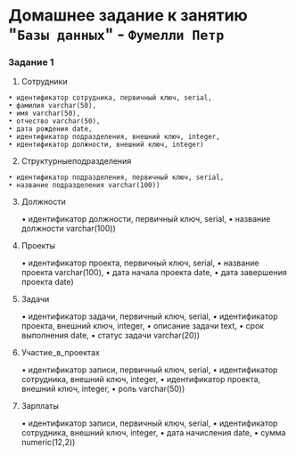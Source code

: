 # Домашнее задание к занятию "`Базы данных`" - `Фумелли Петр`

### Задание 1

  1. Сотрудники

    • идентификатор сотрудника, первичный ключ, serial,
    • фамилия varchar(50),
    • имя varchar(50),
    • отчество varchar(50),
    • дата рождения date,
    • идентификатор подразделения, внешний ключ, integer,
    • идентификатор должности, внешний ключ, integer)

  2. Структурныеподразделения

    • идентификатор подразделения, первичный ключ, serial,
    • название подразделения varchar(100))

 3. Должности

    • идентификатор должности, первичный ключ, serial,
    • название должности varchar(100))

 4. Проекты

    • идентификатор проекта, первичный ключ, serial,
    • название проекта varchar(100),
    • дата начала проекта date,
    • дата завершения проекта date)

 5. Задачи

    • идентификатор задачи, первичный ключ, serial,
    • идентификатор проекта, внешний ключ, integer,
    • описание задачи text,
    • срок выполнения date,
    • статус задачи varchar(20))

 6. Участие_в_проектах

    • идентификатор записи, первичный ключ, serial,
    • идентификатор сотрудника, внешний ключ, integer,
    • идентификатор проекта, внешний ключ, integer,
    • роль varchar(50))

 7. Зарплаты

    • идентификатор записи, первичный ключ, serial,
    • идентификатор сотрудника, внешний ключ, integer,
    • дата начисления date,
    • сумма numeric(12,2))
